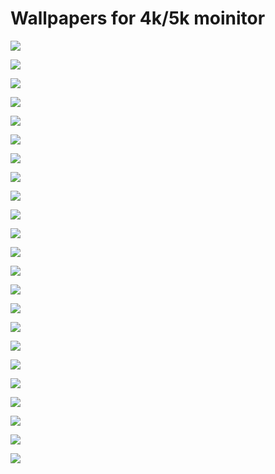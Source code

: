 # Wallpapers for 4k/5k moinitor

![](art/元_赵孟頫_行书心经册.jpg)

![](art/北宋_赵佶_瑞鹤图.jpg)

![](art/北宋_赵佶_瑞鹤图画心.jpg)

![](art/唐_褚遂良_兰亭序（褚临本）.jpg)

![](art/当代_徐悲鸿_八骏图.jpg)

![](art/清_吴历_云白山青图.jpg)

![](art/近现代_张大千_山中宰相有仙骨.jpg)

![](art/近现代_张大千_谷口人家图镜心.jpg)

![](art/近现代_张大千_黛山雨后.jpg)

![](art/1925.3245%20-%20Under%20the%20Wave%20off%20Kanagawa%20-%20Kanagawa%20oki%20nami....jpg)

![](art/1952.343%20-%20Under%20the%20Wave%20off%20Kanagawa%20-%20Kanagawa%20oki%20nami....jpg)

![](art/1933.1101%20-%20Morning.jpg)

![](art/1940.1322%20-%20In%20the%20Woods.jpg)

![](art/1954.490%20-%20The%20Five%20Tiger%20Generals%20of%20the%20Tales%20of%20the%20Water....jpg)

![](art/1960.819%20-%20Summer_%20Cat%20on%20a%20Balustrade.jpg)

![](art/1960.826%20-%20The%20Schooner%20Jane%20of%20Bath,%20Maine.jpg)

![](art/1983.381%20-%20Odalisque.jpg)

![](art/1996.85%20-%20Painted%20Banner%20(Thangka)%20with%20Guru%20Dragpur,%20a....jpg)

![](art/Pablo%20Picasso%20-%20Daniel-Henry%20Kahnweiler.png)

![](art/Pablo%20Picasso%20-%20The%20Black%20Bull.png)

![](art/Pablo%20Picasso%20-%20The%20Bull%201946.png)

![](art/The%20Green%20Line.png)

![](art/_希什金_竹林中.jpg)
